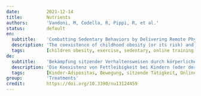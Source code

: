 ```yaml
---
date:          2021-12-14
title:         Nutrients
authors:       'Vandoni, M, Codella, R, Pippi, R, et al.'
status:        default
en:
  subtitle:    'Combatting Sedentary Behaviors by Delivering Remote Physical Exercise in Children and Adolescents with Obesity in the COVID-19 Era: A Narrative Review'
  description: 'The coexistence of childhood obesity (or its risk) and COVID-19 pandemic put children and adolescents in greater risk to develop respiratory and cardiovascular diseases. In fact, the restrictions introduced to limit the spread of the virus had detrimental effects on various lifestyle components, especially in young population. This resulted in augmented levels of physical inactivity and sedentary behaviors and a reduced time spent in play outdoors or sport practices. Contrariwise, the increased use of technology led clinicians, teachers, and trainers to maintain relations with obese children/adolescents so as to reduce sedentary behaviors and the associated health risks. This narrative review aims to describe the role of Telehealth and Tele-exercise as useful tools in the management of pediatric obesity during COVID-19 pandemic. Telehealth and Tele-exercise were effective in promoting self-monitoring and behavioral changes, including adherence to exercise training programs in children and adolescents. Moreover, tele-exercise platforms such as applications or exergames allowed flexible scheduling, limiting the infection risks.'
  tags:        [children obesity, exercise, sedentary, online training program, telehealth, pediatrics]
de:
  subtitle:    'Bekämpfung sitzender Verhaltensweisen durch körperliche Betätigung aus der Ferne bei Kindern und Jugendlichen mit Adipositas in der COVID-19-Ära: Ein narrativer Überblick'
  description: 'Die Koexistenz von Fettleibigkeit bei Kindern (oder deren Risiko) und der COVID-19-Pandemie erhöht das Risiko für Kinder und Jugendliche, an Atemwegs- und Herz-Kreislauf-Erkrankungen zu erkranken. Die Beschränkungen, die zur Eindämmung der Ausbreitung des Virus eingeführt wurden, hatten nämlich nachteilige Auswirkungen auf verschiedene Komponenten des Lebensstils, insbesondere bei der jungen Bevölkerung. Dies führte zu einem erhöhten Maß an körperlicher Inaktivität und Bewegungsmangel sowie zu einer geringeren Zeit, die mit Spielen im Freien oder sportlichen Aktivitäten verbracht wurde. Umgekehrt veranlasste der verstärkte Einsatz von Technologie Ärzte, Lehrer und Trainer dazu, mit übergewichtigen Kindern/Jugendlichen in Kontakt zu treten, um sitzende Verhaltensweisen und die damit verbundenen Gesundheitsrisiken zu verringern. In dieser narrativen Übersichtsarbeit soll die Rolle von Telemedizin und Telegymnastik als nützliche Instrumente bei der Behandlung von pädiatrischer Adipositas während der COVID-19-Pandemie beschrieben werden. Telemedizin und Telegymnastik waren wirksam bei der Förderung von Selbstkontrolle und Verhaltensänderungen, einschließlich der Einhaltung von Trainingsprogrammen bei Kindern und Jugendlichen. Darüber hinaus ermöglichten Teleübungsplattformen wie Anwendungen oder Exergames eine flexible Zeitplanung, wodurch die Infektionsrisiken begrenzt wurden.' 
  tags:        [Kinder-Adipositas, Bewegung, sitzende Tätigkeit, Online-Trainingsprogramm, Telemedizin, Pädiatrie]
group:         'Treatments'
credit:        https://doi.org/10.3390/nu13124459
---
```

